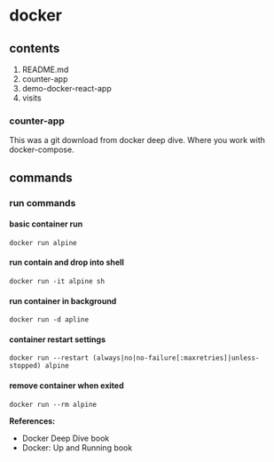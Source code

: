 # docker

## contents
1. README.md
1. counter-app
1. demo-docker-react-app
1. visits

### counter-app
This was a git download from docker deep dive. Where you work with docker-compose.

## commands

### run commands

#### basic container run
    docker run alpine

#### run contain and drop into shell
    docker run -it alpine sh

#### run container in background
    docker run -d apline

#### container restart settings
    docker run --restart (always|no|no-failure[:maxretries]|unless-stopped) alpine

#### remove container when exited
    docker run --rm alpine

**References:**
- Docker Deep Dive book 
- Docker: Up and Running book
